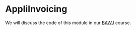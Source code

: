 # AppliInvoicing

We will discuss the code of this module in our [BAWJ](https://www.appligate.nl/BAWJ/) course.
